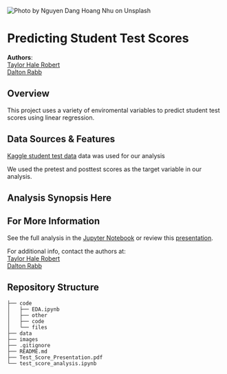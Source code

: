 ![Photo by <a href="https://unsplash.com/photos/qDgTQOYk6B8">Nguyen Dang Hoang Nhu</a> on <a href="https://unsplash.com/photos/qDgTQOYk6B8">Unsplash</a>
  ](./images/nguyen-dang-hoang-nhu-qDgTQOYk6B8-unsplash.jpg)

# Predicting Student Test Scores

**Authors**: <br>[Taylor Hale Robert](mailto:taylorhale11@gmail.com)
                <br>[Dalton Rabb](mailto:drabb138@gmail.com)


## Overview

This project uses a variety of enviromental variables to predict student test scores using linear regression.

## Data Sources & Features

[Kaggle student test data](https://www.kaggle.com/spscientist/students-performance-in-exams) data was used for our analysis

We used the pretest and posttest scores as the target variable in our analysis.

## Analysis Synopsis Here

## For More Information

See the full analysis in the [Jupyter Notebook](./test_score_analysis.ipynb) or review this [presentation](./Test_Score_Presentation.pdf).

For additional info, contact the authors at:<br>
[Taylor Hale Robert](mailto:taylorhale11@gmail.com)
<br>[Dalton Rabb](mailto:drabb138@gmail.com)


## Repository Structure

```
├── code
│   ├── EDA.ipynb
│   ├── other
│   ├── code
│   └── files
├── data
├── images
├── .gitignore
├── README.md
├── Test_Score_Presentation.pdf
└── test_score_analysis.ipynb
